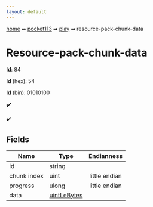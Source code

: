 ```yaml
---
layout: default
---
```


[home](/) ➡ [pocket113](/protocol/pocket113) ➡ [play](/protocol/pocket113/play) ➡ resource-pack-chunk-data

# Resource-pack-chunk-data

**Id**: 84

**Id** (hex): 54

**Id** (bin): 01010100

✔️

✔️

## Fields

Name | Type | Endianness
---|---|:---:
id | string | 
chunk index | uint | little endian
progress | ulong | little endian
data | [uintLeBytes](/protocol/pocket113/arrays) | 

